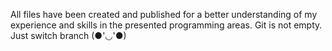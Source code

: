 All files have been created and published for a better understanding of my experience and skills in the presented programming areas.
Git is not empty. Just switch branch (●'◡'●)
